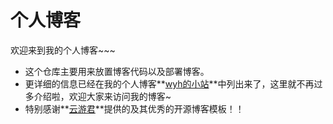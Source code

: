 #  个人博客

欢迎来到我的个人博客~~~

- 这个仓库主要用来放置博客代码以及部署博客。
- 更详细的信息已经在我的个人博客**[wyh的小站](https://hollywyh.cn)**中列出来了，这里就不再过多介绍啦，欢迎大家来访问我的博客~
- 特别感谢**[云游君](https://www.yunyoujun.cn)**提供的及其优秀的开源博客模板！！

